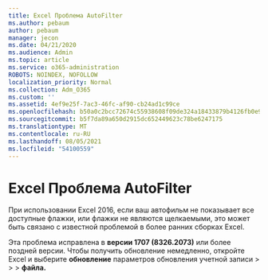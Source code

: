 ```yaml
---
title: Excel Проблема AutoFilter
ms.author: pebaum
author: pebaum
manager: jecon
ms.date: 04/21/2020
ms.audience: Admin
ms.topic: article
ms.service: o365-administration
ROBOTS: NOINDEX, NOFOLLOW
localization_priority: Normal
ms.collection: Adm_O365
ms.custom: ''
ms.assetid: 4ef9e25f-7ac3-46fc-af90-cb24ad1c99ce
ms.openlocfilehash: b50a0c2bcc72674c55938608f09de324a18433879b4126fb0e9c3314480dc180
ms.sourcegitcommit: b5f7da89a650d2915dc652449623c78be6247175
ms.translationtype: MT
ms.contentlocale: ru-RU
ms.lasthandoff: 08/05/2021
ms.locfileid: "54100559"
---
```

# <a name="excel-autofilter-issue"></a>Excel Проблема AutoFilter

При использовании Excel 2016, если ваш автофильм не показывает все доступные флажки, или флажки не являются щелкаемыми, это может быть связано с известной проблемой в более ранних сборках Excel. 
  
Эта проблема исправлена в **версии 1707 (8326.2073)** или более поздней версии. Чтобы получить обновление немедленно, откройте Excel и выберите **обновление** параметров обновления учетной записи \>  \>  \> **файла.**
  

